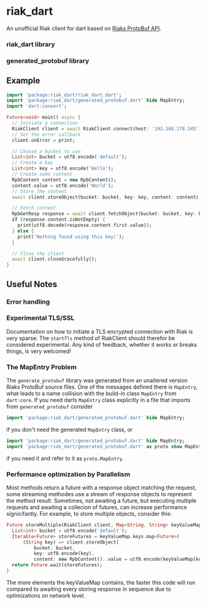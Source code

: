 # riak_dart
An unofficial Riak client for dart based on [Riaks ProtoBuf API](https://docs.riak.com/riak/kv/2.2.3/developing/api/protocol-buffers/).

### riak_dart library

### generated_protobuf library

## Example
```dart
import 'package:riak_dart/riak_dart.dart';
import 'package:riak_dart/generated_protobuf.dart' hide MapEntry;
import 'dart:convert';

Future<void> main() async {
  // Initiate a connection
  RiakClient client = await RiakClient.connect(host: '192.168.178.145');
  // Set the error callback
  client.onError = print;

  // Choose a bucket to use
  List<int> bucket = utf8.encode('default');
  // Create a key
  List<int> key = utf8.encode('Hello');
  // Create some content
  RpbContent content = new RpbContent();
  content.value = utf8.encode('World');
  // Store the content
  await client.storeObject(bucket: bucket, key: key, content: content);

  // Fetch content
  RpbGetResp response = await client.fetchObject(bucket: bucket, key: key);
  if (response.content.isNotEmpty) {
    print(utf8.decode(response.content.first.value));
  } else {
    print('Nothing found using this key!');
  }

  // Close the client
  await client.closeGracefully();
}
```

## Useful Notes

### Error handling

### Experimental TLS/SSL
Documentation on how to initiate a TLS encrypted connection with Riak is very sparse.
The `startTls` method of RiakClient should therefor be considered experimental.
Any kind of feedback, whether it works or breaks things, is very welcomed!

### The MapEntry Problem
The `generate_protobuf` library was generated from an unaltered version Riaks ProtoBuf source files.
One of the messages defined there is `MapEntry`, what leads to a name collision with the build-in class `MapEntry` from `dart:core`.
If you need darts `MapEntry` class explicitly in a file that imports from `generated_protobuf` consider 
```dart
import 'package:riak_dart/generated_protobuf.dart' hide MapEntry;
```
if you don't need the generated `MapEntry` class, or
```dart
import 'package:riak_dart/generated_protobuf.dart' hide MapEntry;
import 'package:riak_dart/generated_protobuf.dart' as proto show MapEntry;
```
if you need it and refer to it as `proto.MapEntry`.

### Performance optimization by Parallelism
Most methods return a future with a response object matching the request, some streaming methodes use a stream of response objects to represent the method result.
Sometimes, not awaiting a future, but executing multiple requests and awaiting a collecion of futures, can increase performance signicifantly.
For example, to store multiple objects, consider this:
```dart
Future storeMultiple(RiakClient client, Map<String, String> keyValueMap) {
  List<int> bucket = utf8.encode('default');
  Iterable<Future> storeFutures = keyValueMap.keys.map<Future>(
      (String key) => client.storeObject(
          bucket: bucket,
          key: utf8.encode(key),
          content: new RpbContent()..value = utf8.encode(keyValueMap[key])));
  return Future.wait(storeFutures);
}
```
The more elements the keyValueMap contains, the faster this code will run compared to awaiting every storing response in sequence due to optimizations on network level.
